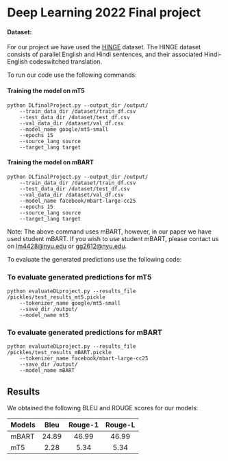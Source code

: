 # Deep Learning 2022 Final project

#### Dataset:
For our project we have used the [HINGE](https://aclanthology.org/2021.eval4nlp-1.20.pdf) dataset. The HINGE dataset consists of parallel English and Hindi sentences, and their associated Hindi-English codeswitched translation.

To run our code use the following commands:

#### Training the model on mT5
```
python DLfinalProject.py --output_dir /output/ 
    --train_data_dir /dataset/train_df.csv 
    --test_data_dir /dataset/test_df.csv 
    --val_data_dir /dataset/val_df.csv 
    --model_name google/mt5-small 
    --epochs 15 
    --source_lang source 
    --target_lang target
```
#### Training the model on mBART
```
python DLfinalProject.py --output_dir /output/ 
    --train_data_dir /dataset/train_df.csv 
    --test_data_dir /dataset/test_df.csv 
    --val_data_dir /dataset/val_df.csv 
    --model_name facebook/mbart-large-cc25
    --epochs 15 
    --source_lang source 
    --target_lang target
```
Note: The above command uses mBART, however, in our paper we have used student mBART. If you wish to use student mBART, please contact us on lm4428@nyu.edu or gg2612@nyu.edu. 


To evaluate the generated predictions use the following code:

### To evaluate generated predictions for mT5
```
python evaluateDLproject.py --results_file /pickles/test_results_mt5.pickle 
    --tokenizer_name google/mt5-small
    --save_dir /output/
    --model_name mt5
```

### To evaluate generated predictions for mBART
```
python evaluateDLproject.py --results_file /pickles/test_results_mBART.pickle 
    --tokenizer_name facebook/mbart-large-cc25
    --save_dir /output/
    --model_name mBART
```

## Results 

We obtained the following BLEU and ROUGE scores for our models:

| Models       | Bleu           | Rouge-1  | Rouge-L |
| ------------- |:-------------:| :-----:| :-----:|
| mBART      | 24.89 | 46.99 | 46.99 |
| mT5  | 2.28      |   5.34 | 5.34 |
